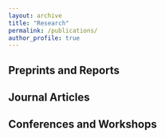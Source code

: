 ```yaml
---
layout: archive
title: "Research"
permalink: /publications/
author_profile: true
---
```


## Preprints and Reports


## Journal Articles



## Conferences and Workshops


